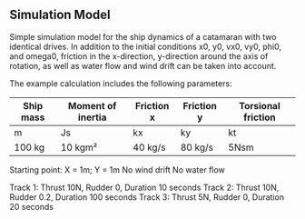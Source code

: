 ## Simulation Model

Simple simulation model for the ship dynamics of a catamaran with two identical drives. In addition to the initial conditions x0, y0, vx0, vy0, phi0, and omega0, friction in the x-direction, y-direction around the axis of rotation, as well as water flow and wind drift can be taken into account.

The example calculation includes the following parameters:

| Ship mass | Moment of inertia | Friction x | Friction y | Torsional friction |
|-----------|-----------------|----------|----------|------------------|
| m         | Js              | kx       | ky       | kt                |
| 100 kg   | 10 kgm²          | 40 kg/s   | 80 kg/s   | 5Nsm              |

Starting point: X = 1m; Y = 1m
No wind drift
No water flow

Track 1: Thrust 10N, Rudder 0, Duration 10 seconds
Track 2: Thrust 10N, Rudder 0.2, Duration 100 seconds
Track 3: Thrust 5N, Rudder 0, Duration 20 seconds
